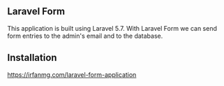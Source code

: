## Laravel Form

This application is built using Laravel 5.7. With Laravel Form we can send form entries to the admin's email and to the database.

## Installation

https://irfanmg.com/laravel-form-application